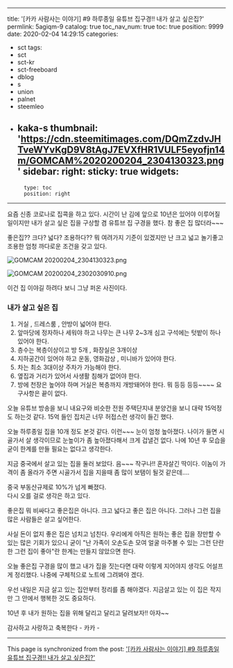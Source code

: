 
---
title: '[카카 사람사는 이야기] #9  하루종일 유튜브 집구경!! 내가 살고 싶은집?'
permlink: 5agiqm-9
catalog: true
toc_nav_num: true
toc: true
position: 9999
date: 2020-02-04 14:29:15
categories:
- sct
tags:
- sct
- sct-kr
- sct-freeboard
- dblog
- s
- union
- palnet
- steemleo
- kaka-s
thumbnail: 'https://cdn.steemitimages.com/DQmZzdvJHTveWYvKgD9V8tAgJ7EVXfHR1VULF5eyofjn14m/GOMCAM%2020200204_2304130323.png'
sidebar:
    right:
        sticky: true
widgets:
    -
        type: toc
        position: right
---


요즘 신종 코로나로 집콕을 하고 있다.
시간이 난 김에 앞으로 10년은 있어야 이루어질
일이지만 내가 살고 싶은 집을 구상할 겸  유튜브
집 구경을 했다.  참 좋은 집 많더라~~~

좋은집?? 크다? 넓다? 조용하다?? 뭐 여려가지 기준이
있겠지만  난 크고 넓고 놀기좋고 조용한 엄청 까다로운
조건을 갖고 있다. 

![GOMCAM 20200204_2304130323.png](https://cdn.steemitimages.com/DQmZzdvJHTveWYvKgD9V8tAgJ7EVXfHR1VULF5eyofjn14m/GOMCAM%2020200204_2304130323.png)

![GOMCAM 20200204_2302030910.png](https://cdn.steemitimages.com/DQmVTGJ1n4baYEKmJutz2SR2LzgKuL1N4jvTpPut6mNUCFQ/GOMCAM%2020200204_2302030910.png)

이건 집 이야길 하려다 보니 그냥 퍼온 사진이다. 

### 내가 살고 싶은 집

1.  거실 , 드레스룸 , 안방이 넓어야 한다. 
2.  앞마당에 정자하나 세워야 하고  나무는 큰 나무 2~3개 심고
구석에는 텃밭이 하나 있어야 한다. 
3.  층수는 복층이상이고 방 5개  ,  화장실은  3개이상
4.  지하공간이 있어야 하고 운동, 영화감상 , 미니바가 있어야 한다. 
5.  차는 최소 3대이상 주차가 가능해야 한다.
5.  옆집과 거리가 있어서 사생활 침해가 없어야 한다.
6.   방에 천장은 높어야 하며  거실은 복층까지 개방돼어야 한다.
뭐 등등 등등~~~~
요구사항은 끝이 없다. 

오늘 유튜브 방송을 보니 내요구와 비슷한 전원 주택단지내
분양건을 보니 대략 15억정도 하는것 같다. 
15억 들인 집치곤 너무 허접스런 생각이 들긴 했다. 

오늘 하루종일 집을 10개 정도 본것 같다. 
이런~~~ 눈이 엄청 높아졌다. 
나이가 들면 시골가서 살 생각이므로 눈높이가 좀 높아졌다해서 
크게 겁낼건 없다.   나에 10년 후  모습을 굳이 한계를 만들 필요는 
없다고 생각한다.

지금 중국에서 살고 있는 집을 둘러 보았다. 
음~~~ 작구나!! 혼자살긴 딱이다. 
이놈이 가격이 좀 올라가 주면 시골가서
집을 지을때 좀 많이 보탬이 될것 같은데....

중국 부동산규제로  10%가 넘게 빠졌다.  
다시 오를 걸로  생각은 하고 있다. 

좋은집  뭐 비싸다고 좋은집은 아니다. 
크고 넓다고 좋은 집은 아니다. 
그러나 그런 집을 많은 사람들은 살고 싶어한다.

사실 돈이 없지  좋은 집은 넘치고 넘친다.
우리에게 아직은 원하는 좋은 집을  장만할 수 있는 
많은 기회가 있으니 굳이
"난 가족이 오손도손 모여 얼굴 마주볼 수 있는
그런 단란한 그런 집이 좋아"란 한계는 만들지 
않았으면 한다. 

오늘 좋은집 구경을 많이 했고 내가 집을 짓는다면 대략
이렇게 지어야지 생각도 어설프게 정리했다. 
나중에 구체적으로 노트에 그려봐야 겠다. 

우선 내일은 지금 살고 있는 집안부터 정리를 좀 해야겠다. 
지금살고 있는 이 집은 작지만 그 안에서 행복한 것도 중요하다.

10년 후 내가 원하는 집을 위해  달리고 달리고 달려보자!! 아자~~

감사하고 사랑하고 축복한다 - 카카 -

- - -

This page is synchronized from the post: ['[카카 사람사는 이야기] #9  하루종일 유튜브 집구경!! 내가 살고 싶은집?'](https://steemit.com/@kibumh/5agiqm-9)
